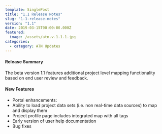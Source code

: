 ```yaml
---
template: SinglePost
title: "1.1 Release Notes"
slug: "1-1-release-notes"
version: "1.1"
date: 2019-03-15T00:00:00.000Z
featured:
  image: /assets/atn.v.1.1.1.jpg
categories:
  - category: ATN Updates
---
```

#### Release Summary

The beta version 1.1 features additional project level mapping functionality based on end user review and feedback.

#### New Features

*  Portal enhancements:
  *  Ability to load project data sets (i.e. non real-time data sources) to map and display them 
  *  Project profile page includes integrated map with all tags  
  *  Early version of user help documentation
*  Bug fixes
